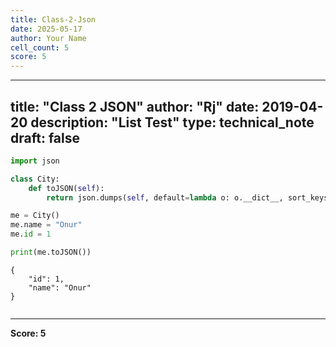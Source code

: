 ```yaml
---
title: Class-2-Json
date: 2025-05-17
author: Your Name
cell_count: 5
score: 5
---
```


---
title: "Class 2 JSON"
author: "Rj"
date: 2019-04-20
description: "List Test"
type: technical_note
draft: false
---

```python
import json
```


```python
class City:
    def toJSON(self):
        return json.dumps(self, default=lambda o: o.__dict__, sort_keys=True, indent=4)
```


```python
me = City()
me.name = "Onur"
me.id = 1

print(me.toJSON())  
```

    {
        "id": 1,
        "name": "Onur"
    }



```python

```


---
**Score: 5**